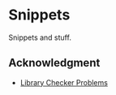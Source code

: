 # Snippets

Snippets and stuff.

## Acknowledgment

* [Library Checker Problems](https://judge.yosupo.jp/)
